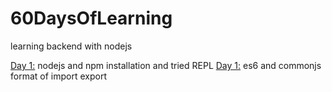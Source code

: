 # 60DaysOfLearning

learning backend with nodejs

[Day 1:](https://github.com/raseekshrestha/60daysoflearning/tree/master/day1) nodejs and npm installation and tried REPL
[Day 1:](https://github.com/raseekshrestha/60daysoflearning/tree/master/day2) es6 and commonjs format of import export